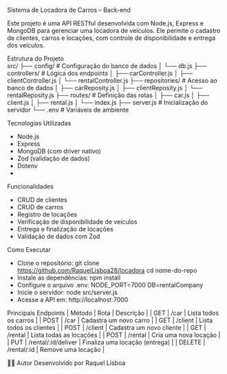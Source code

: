 Sistema de Locadora de Carros – Back-end

Este projeto é uma API RESTful desenvolvida com Node.js, Express e MongoDB para 
gerenciar uma locadora de veículos. Ele permite o cadastro de clientes, carros e 
locações, com controle de disponibilidade e entrega dos veículos.

Estrutura do Projeto        
src/
├── config/           # Configuração do banco de dados
│   └── db.js
├── controllers/      # Lógica dos endpoints
│   ├── carController.js
│   ├── clientController.js
│   └── rentalController.js
├── repositories/     # Acesso ao banco de dados
│   ├── carReposity.js
│   ├── clientReposity.js
│   └── rentalReposity.js
├── routes/           # Definição das rotas
│   ├── car.js
│   ├── client.js
│   ├── rental.js
│   └── index.js
├── server.js         # Inicialização do servidor
└── .env              # Variáveis de ambiente


Tecnologias Utilizadas
- Node.js
- Express
- MongoDB (com driver nativo)
- Zod (validação de dados)
- Dotenv
- 
Funcionalidades
-  CRUD de clientes
-  CRUD de carros
-  Registro de locações
-  Verificação de disponibilidade de veículos
-  Entrega e finalização de locações
-  Validação de dados com Zod

Como Executar
- Clone o repositório:
git clone https://github.com/RaquelLisboa28/locadora
cd nome-do-repo
- Instale as dependências:
npm install
- Configure o arquivo .env:
NODE_PORT=7000
DB=rentalCompany
- Inicie o servidor:
node src/server.js
- Acesse a API em: http://localhost:7000

Principais Endpoints
| Método | Rota        | Descrição | 
| GET    | /car        | Lista todos os carros | 
| POST   | /car        | Cadastra um novo carro | 
| GET    | /client     | Lista todos os clientes | 
| POST   | /client     | Cadastra um novo cliente | 
| GET    | /rental     | Lista todas as locações | 
| POST   | /rental     | Cria uma nova locação | 
| PUT    | /rental/:id/deliver | Finaliza uma locação (entrega) | 
| DELETE | /rental/:id | Remove uma locação | 


🧑‍💻 Autor
Desenvolvido por Raquel Lisboa 

